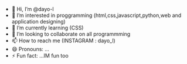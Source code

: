 - 👋 Hi, I’m @dayo-l
- 👀 I’m interested in proggramming (html,css,javascript,python,web and application designing)
- 🌱 I’m currently learning (CSS)
- 💞️ I’m looking to collaborate on all programmming
- 📫 How to reach me (INSTAGRAM : dayo_l)
- 😄 Pronouns: ...
- ⚡ Fun fact: ...IM fun too

<!---
dayo-l/dayo-l is a ✨ special ✨ repository because its `README.md` (this file) appears on your GitHub profile.
You can click the Preview link to take a look at your changes.
--->
